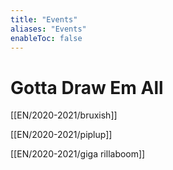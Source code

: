```yaml
---
title: "Events"
aliases: "Events"
enableToc: false
---
```


# Gotta Draw Em All

[[EN/2020-2021/bruxish]]

[[EN/2020-2021/piplup]]

[[EN/2020-2021/giga rillaboom]]